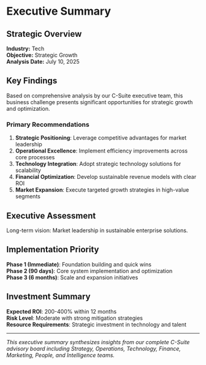 # Executive Summary

## Strategic Overview
**Industry:** Tech  
**Objective:** Strategic Growth  
**Analysis Date:** July 10, 2025

## Key Findings
Based on comprehensive analysis by our C-Suite executive team, this business challenge presents significant opportunities for strategic growth and optimization.

### Primary Recommendations
1. **Strategic Positioning**: Leverage competitive advantages for market leadership
2. **Operational Excellence**: Implement efficiency improvements across core processes
3. **Technology Integration**: Adopt strategic technology solutions for scalability
4. **Financial Optimization**: Develop sustainable revenue models with clear ROI
5. **Market Expansion**: Execute targeted growth strategies in high-value segments

## Executive Assessment
Long-term vision: Market leadership in sustainable enterprise solutions.

## Implementation Priority
**Phase 1 (Immediate)**: Foundation building and quick wins  
**Phase 2 (90 days)**: Core system implementation and optimization  
**Phase 3 (6 months)**: Scale and expansion initiatives

## Investment Summary
**Expected ROI**: 200-400% within 12 months  
**Risk Level**: Moderate with strong mitigation strategies  
**Resource Requirements**: Strategic investment in technology and talent

---
*This executive summary synthesizes insights from our complete C-Suite advisory board including Strategy, Operations, Technology, Finance, Marketing, People, and Intelligence teams.*

